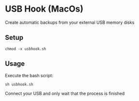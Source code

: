 # USB Hook (MacOs)

Create automatic backups from your external USB memory disks

## Setup

`chmod -x usbhook.sh`

## Usage

Execute the bash script:

`sh usbhook.sh`


Connect your USB and only wait that the process is finished
